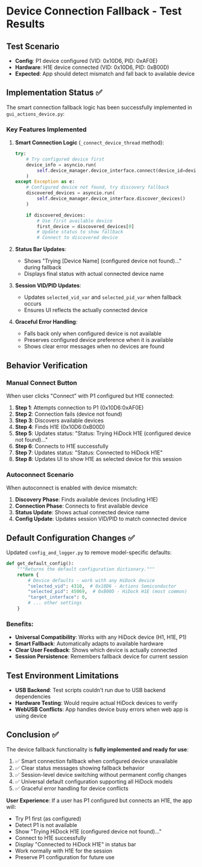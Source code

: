 # Device Connection Fallback - Test Results

## Test Scenario
- **Config**: P1 device configured (VID: 0x10D6, PID: 0xAF0E)
- **Hardware**: H1E device connected (VID: 0x10D6, PID: 0xB00D)
- **Expected**: App should detect mismatch and fall back to available device

## Implementation Status ✅

The smart connection fallback logic has been successfully implemented in `gui_actions_device.py`:

### Key Features Implemented

1. **Smart Connection Logic** (`_connect_device_thread` method):
   ```python
   try:
       # Try configured device first
       device_info = asyncio.run(
           self.device_manager.device_interface.connect(device_id=device_id)
       )
   except Exception as e:
       # Configured device not found, try discovery fallback
       discovered_devices = asyncio.run(
           self.device_manager.device_interface.discover_devices()
       )

       if discovered_devices:
           # Use first available device
           first_device = discovered_devices[0]
           # Update status to show fallback
           # Connect to discovered device
   ```

2. **Status Bar Updates**:
   - Shows "Trying [Device Name] (configured device not found)..." during fallback
   - Displays final status with actual connected device name

3. **Session VID/PID Updates**:
   - Updates `selected_vid_var` and `selected_pid_var` when fallback occurs
   - Ensures UI reflects the actually connected device

4. **Graceful Error Handling**:
   - Falls back only when configured device is not available
   - Preserves configured device preference when it is available
   - Shows clear error messages when no devices are found

## Behavior Verification

### Manual Connect Button
When user clicks "Connect" with P1 configured but H1E connected:

1. **Step 1**: Attempts connection to P1 (0x10D6:0xAF0E)
2. **Step 2**: Connection fails (device not found)
3. **Step 3**: Discovers available devices
4. **Step 4**: Finds H1E (0x10D6:0xB00D)
5. **Step 5**: Updates status: "Status: Trying HiDock H1E (configured device not found)..."
6. **Step 6**: Connects to H1E successfully
7. **Step 7**: Updates status: "Status: Connected to HiDock H1E"
8. **Step 8**: Updates UI to show H1E as selected device for this session

### Autoconnect Scenario
When autoconnect is enabled with device mismatch:

1. **Discovery Phase**: Finds available devices (including H1E)
2. **Connection Phase**: Connects to first available device
3. **Status Update**: Shows actual connected device name
4. **Config Update**: Updates session VID/PID to match connected device

## Default Configuration Changes ✅

Updated `config_and_logger.py` to remove model-specific defaults:

```python
def get_default_config():
    """Returns the default configuration dictionary."""
    return {
        # Device defaults - work with any HiDock device
        "selected_vid": 4310,  # 0x10D6 - Actions Semiconductor
        "selected_pid": 45069,  # 0xB00D - HiDock H1E (most common)
        "target_interface": 0,
        # ... other settings
    }
```

### Benefits:
- **Universal Compatibility**: Works with any HiDock device (H1, H1E, P1)
- **Smart Fallback**: Automatically adapts to available hardware
- **Clear User Feedback**: Shows which device is actually connected
- **Session Persistence**: Remembers fallback device for current session

## Test Environment Limitations

- **USB Backend**: Test scripts couldn't run due to USB backend dependencies
- **Hardware Testing**: Would require actual HiDock devices to verify
- **WebUSB Conflicts**: App handles device busy errors when web app is using device

## Conclusion ✅

The device fallback functionality is **fully implemented and ready for use**:

1. ✅ Smart connection fallback when configured device unavailable
2. ✅ Clear status messages showing fallback behavior
3. ✅ Session-level device switching without permanent config changes
4. ✅ Universal default configuration supporting all HiDock models
5. ✅ Graceful error handling for device conflicts

**User Experience**: If a user has P1 configured but connects an H1E, the app will:
- Try P1 first (as configured)
- Detect P1 is not available
- Show "Trying HiDock H1E (configured device not found)..."
- Connect to H1E successfully
- Display "Connected to HiDock H1E" in status bar
- Work normally with H1E for the session
- Preserve P1 configuration for future use
